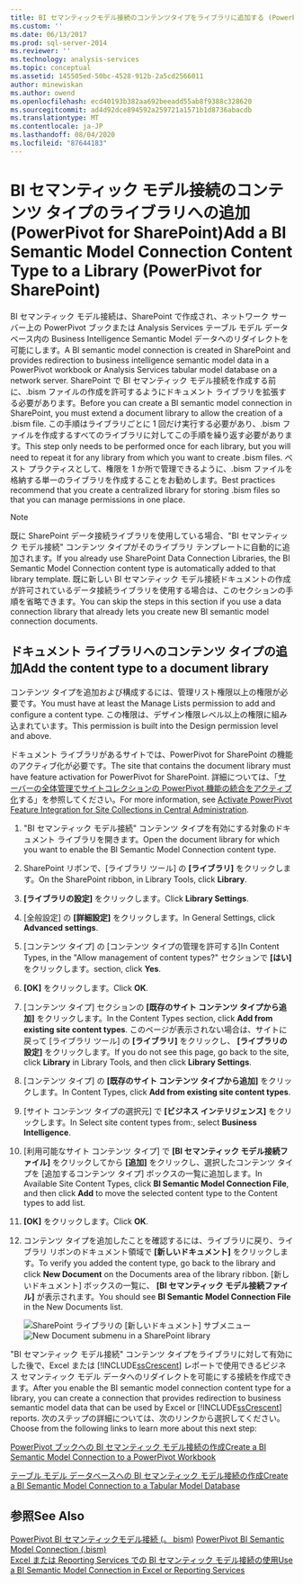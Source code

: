 ```yaml
---
title: BI セマンティックモデル接続のコンテンツタイプをライブラリに追加する (PowerPivot for SharePoint) |Microsoft Docs
ms.custom: ''
ms.date: 06/13/2017
ms.prod: sql-server-2014
ms.reviewer: ''
ms.technology: analysis-services
ms.topic: conceptual
ms.assetid: 145505ed-50bc-4528-912b-2a5cd2566011
author: minewiskan
ms.author: owend
ms.openlocfilehash: ecd40193b382aa692beeadd55ab8f9388c328620
ms.sourcegitcommit: ad4d92dce894592a259721a1571b1d8736abacdb
ms.translationtype: MT
ms.contentlocale: ja-JP
ms.lasthandoff: 08/04/2020
ms.locfileid: "87644183"
---
```

# <a name="add-a-bi-semantic-model-connection-content-type-to-a-library-powerpivot-for-sharepoint"></a><span data-ttu-id="aca45-102">BI セマンティック モデル接続のコンテンツ タイプのライブラリへの追加 (PowerPivot for SharePoint)</span><span class="sxs-lookup"><span data-stu-id="aca45-102">Add a BI Semantic Model Connection Content Type to a Library (PowerPivot for SharePoint)</span></span>
  <span data-ttu-id="aca45-103">BI セマンティック モデル接続は、SharePoint で作成され、ネットワーク サーバー上の PowerPivot ブックまたは Analysis Services テーブル モデル データベース内の Business Intelligence Semantic Model データへのリダイレクトを可能にします。</span><span class="sxs-lookup"><span data-stu-id="aca45-103">A BI semantic model connection is created in SharePoint and provides redirection to business intelligence semantic model data in a PowerPivot workbook or Analysis Services tabular model database on a network server.</span></span> <span data-ttu-id="aca45-104">SharePoint で BI セマンティック モデル接続を作成する前に、.bism ファイルの作成を許可するようにドキュメント ライブラリを拡張する必要があります。</span><span class="sxs-lookup"><span data-stu-id="aca45-104">Before you can create a BI semantic model connection in SharePoint, you must extend a document library to allow the creation of a .bism file.</span></span> <span data-ttu-id="aca45-105">この手順はライブラリごとに 1 回だけ実行する必要があり、.bism ファイルを作成するすべてのライブラリに対してこの手順を繰り返す必要があります。</span><span class="sxs-lookup"><span data-stu-id="aca45-105">This step only needs to be performed once for each library, but you will need to repeat it for any library from which you want to create .bism files.</span></span> <span data-ttu-id="aca45-106">ベスト プラクティスとして、権限を 1 か所で管理できるように、.bism ファイルを格納する単一のライブラリを作成することをお勧めします。</span><span class="sxs-lookup"><span data-stu-id="aca45-106">Best practices recommend that you create a centralized library for storing .bism files so that you can manage permissions in one place.</span></span>  
  
> [!NOTE]  
>  <span data-ttu-id="aca45-107">既に SharePoint データ接続ライブラリを使用している場合、"BI セマンティック モデル接続" コンテンツ タイプがそのライブラリ テンプレートに自動的に追加されます。</span><span class="sxs-lookup"><span data-stu-id="aca45-107">If you already use SharePoint Data Connection Libraries, the BI Semantic Model Connection content type is automatically added to that library template.</span></span> <span data-ttu-id="aca45-108">既に新しい BI セマンティック モデル接続ドキュメントの作成が許可されているデータ接続ライブラリを使用する場合は、このセクションの手順を省略できます。</span><span class="sxs-lookup"><span data-stu-id="aca45-108">You can skip the steps in this section if you use a data connection library that already lets you create new BI semantic model connection documents.</span></span>  
  
##  <a name="add-the-content-type-to-a-document-library"></a><a name="bkmk_addtype"></a> <span data-ttu-id="aca45-109">ドキュメント ライブラリへのコンテンツ タイプの追加</span><span class="sxs-lookup"><span data-stu-id="aca45-109">Add the content type to a document library</span></span>  
 <span data-ttu-id="aca45-110">コンテンツ タイプを追加および構成するには、管理リスト権限以上の権限が必要です。</span><span class="sxs-lookup"><span data-stu-id="aca45-110">You must have at least the Manage Lists permission to add and configure a content type.</span></span> <span data-ttu-id="aca45-111">この権限は、デザイン権限レベル以上の権限に組み込まれています。</span><span class="sxs-lookup"><span data-stu-id="aca45-111">This permission is built into the Design permission level and above.</span></span>  
  
 <span data-ttu-id="aca45-112">ドキュメント ライブラリがあるサイトでは、PowerPivot for SharePoint の機能のアクティブ化が必要です。</span><span class="sxs-lookup"><span data-stu-id="aca45-112">The site that contains the document library must have feature activation for PowerPivot for SharePoint.</span></span> <span data-ttu-id="aca45-113">詳細については、「[サーバーの全体管理でサイトコレクションの PowerPivot 機能の統合をアクティブ化](activate-power-pivot-integration-for-site-collections-in-ca.md)する」を参照してください。</span><span class="sxs-lookup"><span data-stu-id="aca45-113">For more information, see [Activate PowerPivot Feature Integration for Site Collections in Central Administration](activate-power-pivot-integration-for-site-collections-in-ca.md).</span></span>  
  
1.  <span data-ttu-id="aca45-114">"BI セマンティック モデル接続" コンテンツ タイプを有効にする対象のドキュメント ライブラリを開きます。</span><span class="sxs-lookup"><span data-stu-id="aca45-114">Open the document library for which you want to enable the BI Semantic Model Connection content type.</span></span>  
  
2.  <span data-ttu-id="aca45-115">SharePoint リボンで、[ライブラリ ツール] の **[ライブラリ]** をクリックします。</span><span class="sxs-lookup"><span data-stu-id="aca45-115">On the SharePoint ribbon, in Library Tools, click **Library**.</span></span>  
  
3.  <span data-ttu-id="aca45-116">**[ライブラリの設定]** をクリックします。</span><span class="sxs-lookup"><span data-stu-id="aca45-116">Click **Library Settings**.</span></span>  
  
4.  <span data-ttu-id="aca45-117">[全般設定] の **[詳細設定]** をクリックします。</span><span class="sxs-lookup"><span data-stu-id="aca45-117">In General Settings, click **Advanced settings**.</span></span>  
  
5.  <span data-ttu-id="aca45-118">[コンテンツ タイプ] の [コンテンツ タイプの管理を許可する]</span><span class="sxs-lookup"><span data-stu-id="aca45-118">In Content Types, in the "Allow management of content types?"</span></span> <span data-ttu-id="aca45-119">セクションで **[はい]** をクリックします。</span><span class="sxs-lookup"><span data-stu-id="aca45-119">section, click **Yes**.</span></span>  
  
6.  <span data-ttu-id="aca45-120">**[OK]** をクリックします。</span><span class="sxs-lookup"><span data-stu-id="aca45-120">Click **OK**.</span></span>  
  
7.  <span data-ttu-id="aca45-121">[コンテンツ タイプ] セクションの **[既存のサイト コンテンツ タイプから追加]** をクリックします。</span><span class="sxs-lookup"><span data-stu-id="aca45-121">In the Content Types section, click **Add from existing site content types**.</span></span> <span data-ttu-id="aca45-122">このページが表示されない場合は、サイトに戻って [ライブラリ ツール] の **[ライブラリ]** をクリックし、 **[ライブラリの設定]** をクリックします。</span><span class="sxs-lookup"><span data-stu-id="aca45-122">If you do not see this page, go back to the site, click **Library** in Library Tools, and then click **Library Settings**.</span></span>  
  
8.  <span data-ttu-id="aca45-123">[コンテンツ タイプ] の **[既存のサイト コンテンツ タイプから追加]** をクリックします。</span><span class="sxs-lookup"><span data-stu-id="aca45-123">In Content Types, click **Add from existing site content types**.</span></span>  
  
9. <span data-ttu-id="aca45-124">[サイト コンテンツ タイプの選択元] で **[ビジネス インテリジェンス]** をクリックします。</span><span class="sxs-lookup"><span data-stu-id="aca45-124">In Select site content types from:, select **Business Intelligence**.</span></span>  
  
10. <span data-ttu-id="aca45-125">[利用可能なサイト コンテンツ タイプ] で **[BI セマンティック モデル接続ファイル]** をクリックしてから **[追加]** をクリックし、選択したコンテンツ タイプを [追加するコンテンツ タイプ] ボックスの一覧に追加します。</span><span class="sxs-lookup"><span data-stu-id="aca45-125">In Available Site Content Types, click **BI Semantic Model Connection File**, and then click **Add** to move the selected content type to the Content types to add list.</span></span>  
  
11. <span data-ttu-id="aca45-126">**[OK]** をクリックします。</span><span class="sxs-lookup"><span data-stu-id="aca45-126">Click **OK**.</span></span>  
  
12. <span data-ttu-id="aca45-127">コンテンツ タイプを追加したことを確認するには、ライブラリに戻り、ライブラリ リボンのドキュメント領域で **[新しいドキュメント]** をクリックします。</span><span class="sxs-lookup"><span data-stu-id="aca45-127">To verify you added the content type, go back to the library and click **New Document** on the Documents area of the library ribbon.</span></span> <span data-ttu-id="aca45-128">[新しいドキュメント] ボックスの一覧に、 **[BI セマンティック モデル接続ファイル]** が表示されます。</span><span class="sxs-lookup"><span data-stu-id="aca45-128">You should see **BI Semantic Model Connection File** in the New Documents list.</span></span>  
  
     <span data-ttu-id="aca45-129">![SharePoint ライブラリの [新しいドキュメント] サブメニュー](../media/ssas-bismconnection-new.gif "SharePoint ライブラリの [新しいドキュメント] サブメニュー")</span><span class="sxs-lookup"><span data-stu-id="aca45-129">![New Document submenu in a SharePoint library](../media/ssas-bismconnection-new.gif "New Document submenu in a SharePoint library")</span></span>  
  
 <span data-ttu-id="aca45-130">"BI セマンティック モデル接続" コンテンツ タイプをライブラリに対して有効にした後で、Excel または [!INCLUDE[ssCrescent](../../includes/sscrescent-md.md)] レポートで使用できるビジネス セマンティック モデル データへのリダイレクトを可能にする接続を作成できます。</span><span class="sxs-lookup"><span data-stu-id="aca45-130">After you enable the BI semantic model connection content type for a library, you can create a connection that provides redirection to business semantic model data that can be used by Excel or [!INCLUDE[ssCrescent](../../includes/sscrescent-md.md)] reports.</span></span> <span data-ttu-id="aca45-131">次のステップの詳細については、次のリンクから選択してください。</span><span class="sxs-lookup"><span data-stu-id="aca45-131">Choose from the following links to learn more about this next step:</span></span>  
  
 [<span data-ttu-id="aca45-132">PowerPivot ブックへの BI セマンティック モデル接続の作成</span><span class="sxs-lookup"><span data-stu-id="aca45-132">Create a BI Semantic Model Connection to a PowerPivot Workbook</span></span>](create-a-bi-semantic-model-connection-to-a-power-pivot-workbook.md)  
  
 [<span data-ttu-id="aca45-133">テーブル モデル データベースへの BI セマンティック モデル接続の作成</span><span class="sxs-lookup"><span data-stu-id="aca45-133">Create a BI Semantic Model Connection to a Tabular Model Database</span></span>](create-a-bi-semantic-model-connection-to-a-tabular-model-database.md)  
  
## <a name="see-also"></a><span data-ttu-id="aca45-134">参照</span><span class="sxs-lookup"><span data-stu-id="aca45-134">See Also</span></span>  
 <span data-ttu-id="aca45-135">[PowerPivot BI セマンティックモデル接続 &#40;。 bism&#41;](power-pivot-bi-semantic-model-connection-bism.md) </span><span class="sxs-lookup"><span data-stu-id="aca45-135">[PowerPivot BI Semantic Model Connection &#40;.bism&#41;](power-pivot-bi-semantic-model-connection-bism.md) </span></span>  
 [<span data-ttu-id="aca45-136">Excel または Reporting Services での BI セマンティック モデル接続の使用</span><span class="sxs-lookup"><span data-stu-id="aca45-136">Use a BI Semantic Model Connection in Excel or Reporting Services</span></span>](use-a-bi-semantic-model-connection-in-excel-or-reporting-services.md)  
  
  
